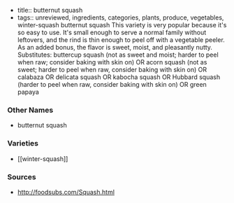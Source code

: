 - title:: butternut squash
- tags:: unreviewed, ingredients, categories, plants, produce, vegetables, winter-squash
butternut squash This variety is very popular because it's so easy to use. It's small enough to serve a normal family without leftovers, and the rind is thin enough to peel off with a vegetable peeler. As an added bonus, the flavor is sweet, moist, and pleasantly nutty. Substitutes: buttercup squash (not as sweet and moist; harder to peel when raw; consider baking with skin on) OR acorn squash (not as sweet; harder to peel when raw, consider baking with skin on) OR calabaza OR delicata squash OR kabocha squash OR Hubbard squash (harder to peel when raw, consider baking with skin on) OR green papaya

### Other Names

* butternut squash

### Varieties

* [[winter-squash]]

### Sources
* http://foodsubs.com/Squash.html
